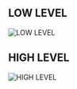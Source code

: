 ## LOW LEVEL


![LOW LEVEL](https://github.com/habeeb063/M1_Billcalculator_Utilities/blob/master/2_Architecture/Structural%20Diagram/Low%20level%20structure%20diagram.jpg?raw=true)


## HIGH LEVEL

![HIGH LEVEL](https://github.com/habeeb063/M1_Billcalculator_Utilities/blob/master/2_Architecture/Structural%20Diagram/High%20level%20structural%20diagram.jpg?raw=true)